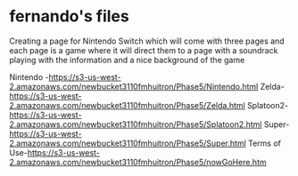 # fernando's files

Creating a page for Nintendo Switch which will come with three pages and each page is a game where it will direct them to a page with a soundrack playing with the information and a nice background of the game


Nintendo -https://s3-us-west-2.amazonaws.com/newbucket3110fmhuitron/Phase5/Nintendo.html
Zelda-https://s3-us-west-2.amazonaws.com/newbucket3110fmhuitron/Phase5/Zelda.html
Splatoon2-https://s3-us-west-2.amazonaws.com/newbucket3110fmhuitron/Phase5/Splatoon2.html
Super-https://s3-us-west-2.amazonaws.com/newbucket3110fmhuitron/Phase5/Super.html
Terms of Use-https://s3-us-west-2.amazonaws.com/newbucket3110fmhuitron/Phase5/nowGoHere.htm
